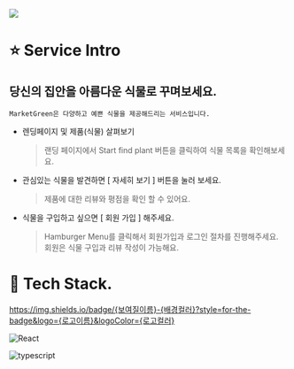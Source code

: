 ![](https://market-green-app.herokuapp.com/static/media/logo2.2608f26ac46fbd8708e5.png)

# :star: **Service Intro**

## 당신의 집안을 아름다운 식물로 꾸며보세요.

`MarketGreen은 다양하고 예쁜 식물을 제공해드리는 서비스입니다. `

- 렌딩페이지 및 제품(식물) 살펴보기

   > 랜딩 페이지에서 Start find plant 버튼을 클릭하여 식물 목록을 확인해보세요.

- 관심있는 식물을 발견하면 [ 자세히 보기 ] 버튼을 눌러 보세요.

   > 제품에 대한 리뷰와 평점을 확인 할 수 있어요.

- 식물을 구입하고 싶으면 [ 회원 가입 ] 해주세요.

   > Hamburger Menu를 클릭해서 회원가입과 로그인 절차를 진행해주세요.  
   > 회원은 식물 구입과 리뷰 작성이 가능해요.  

# :gift: **Tech Stack**. 
https://img.shields.io/badge/{보여질이름}-{배경컬러}?style=for-the-badge&logo={로고이름}&logoColor={로고컬러}

![React](https://img.shields.io/badge/React-444444?style=for-the-badge&logo=React)

![typescript](https://img.shields.io/badge/typescript-3178C6?style=for-the-badge&logo=typescript)



